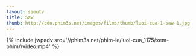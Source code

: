 ```yaml
---
layout: sieutv
title: Saw
thumb: http://cdn.phim3s.net/images/films/thumb/luoi-cua-1-saw-1.jpg
---
```

{% include jwpadv src='//phim3s.net/phim-le/luoi-cua_1175/xem-phim//video.mp4' %}